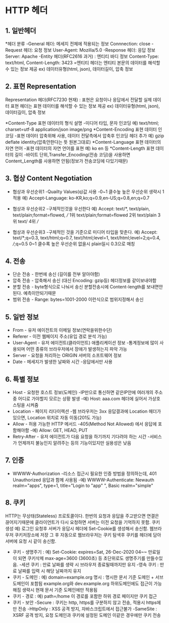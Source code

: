 # HTTP 헤더

## 1. 일반헤더

  *헤더 분류
    -General 헤더: 메세지 전체에 적용되는 정보 Connnection: close
    -Request 헤더: 요청 정보 User-Agent: Mozilla/5.0
    -Response 헤더: 응답 정보 Server: Apache
    -Entity 헤더(RFC2616 과거) : 엔티티 바디 정보 Content-Type: text/html, Content-Length: 3423
      =엔티티 헤더는 엔티티 본문의 데이터를 해석할 수 있는 정보 제공 ex) 데이터유형(html, json), 데이터길이, 압축 정보


## 2. 표현 Representation

  Representation 헤더(RFC7230 현재) : 표현은 요청이나 응답에서 전달할 실제 데이터
  표현 헤더는 표현 데이터를 해석할 수 있는 정보 제공 ex) 데이터유형(html, json), 데이터길이, 압축 정보

  *Content-Type 표현 데이터의 형식 설명
    -미디어 타입, 문자 인코딩
      예) text/html; charset=utf-8
          application/json
          image/png
  *Content-Encoding 표현 데이터 인코딩
    -표현 데이터 압축위해 사용, 데이터 전달측에서 압축후 인코딩 헤더 추가
      예) gzip
          deflate
          identity(압축안한다는 뜻 원본그대로)
  *Content-Language 표현 데이터의 자연 언어
    -표현 데이터의 자연 언어를 표현
      예) ko
          en 등
  *Content-Length 표현 데이터의 길이
    -바이트 단위,Transfer_Encoding(전송 코딩)을 사용하면 Content_Length를 사용하면 안됨(정보가 전송코딩에 다있기때문)

## 3. 협상 Content Negotiation

  * 협상과 우선순위1
    -Quailty Values(q)값 사용
    -0~1 클수높 높은 우선순위 생략시 1적용
      예) Accept-Language: ko-KR,ko;q=0.9,en-US;q=0.8,en;q=0.7

  * 협상과 우선순위2
    -구체적인것을 우선한다
      예) Accept: text/*, text/plain, text/plain;format=flowed, */*
        1위 text/plain;format=flowed
        2위 text/plain
        3위 text/
        4위 */*

  * 협상과 우선순위3
    -구체적인 것을 기준으로 미디어 타입을 맞춘다.
      예) Accept: text/*;q=0.3, text/html;q=0.7, text/html;level=1, text/html;level=2;q=0.4, */*;q=0.5
        0~1 클수록 높은 우선순위 없을시 plain일시 0.3으로 매칭

## 4. 전송

  * 단순 전송 - 한번에 송신 (길이를 전부 알아야함)
  * 압축 전송 - 압축해서 송신 (대신 Encoding: gzip등) 헤더정보를 같이보내야함
  * 분할 전송 - byte형식으로 나눠서 송신 분할전송시에 Content-length를 보내면안된다. 예측이안되기때문
  * 범위 전송 - Range: bytes=1001-2000 이런식으로 범위지정해서 송신

## 5. 일반 정보

  * From - 유저 에이전트의 이메일 정보(연락을위한수단)
  * Referer - 이전 웹페이지 주소(유입 경로 분석 가능) 
  * User-Agent - 유저 에이전트(클라이언트) 애플리케이션 정보
      -통계정보에 많이 사용되며 어떤 종류의 브라우저에서 장애가 발생하는지 파악 가능
  * Server - 요청을 처리하는 ORIGIN 서버의 소프트웨어 정보
  * Date - 메세지가 발생한 날짜와 시간
      -응답에서만 사용

## 6. 특별 정보

  * Host - 요청한 호스트 정보(도메인)
      -IP만으로 통신하면 같은IP안에 여러개의 주소 중 어디로 가야할지 모르는 상황 발생
      -예) Host: aaa.com 헤더에 실어서 가상호스팅을 시켜줌
  * Location - 페이지 리다이렉션
      -웹 브라우저는 3xx 응답결과에 Location 헤더가 있으면, Location 위치로 자동 이동(201도 가능)
  * Allow - 허용 가능한 HTTP 메서드
      -405(Method Not Allowed) 에서 응답에 포함해야함
      -예) Allow: GET, HEAD, PUT
  * Retry-After - 유저 에이전트가 다음 요청을 하기까지 기다려야 하는 시간
      -서비스가 언제까지 불능인지 알려주는 등의 기능이있지만 실용성은 낮음

    
## 7. 인증

  * WWWW-Authorization
      -리소스 접근시 필요한 인증 방법을 정의하는데, 401 Unauthorized 응답과 함께 사용됨
      -예) WWWW-Authenticate: Newauth realm="apps", type=1, title="Login to \"app\" ", Basic realm="simple"

## 8. 쿠키

  HTTP는 무상태(Stateless) 프로토콜이다. 한번의 요청과 응답을 주고받으면 연결은 끊어지기때문에
    클라이언트가 다시 요청하면 서버는 이전 요청을 기억하지 못함.
  쿠키 생성 예) 로그인 요청후 서버가 응답시 헤더에 Set-Cookie를 생성해서 송신함. 웹브라우저 쿠키저장소에 저장
    그 후 자동으로 웹브라우저는 쿠키 탐색후 쿠키를 헤더에 담아 서버에 요청 시 같이 송신함.
    
  * 쿠키 - 생명주기 : 예) Set-Cookie: expires=Sat, 26-Dec-2020 04~~ 만료일이 되면 쿠키삭제
                     max-age=3600 (3600초) 등 초단위로도 생명주기를 만들수있음.
           -세션 쿠키 : 만료 날짜를 생략 시 브라우저 종료될때까지만 유지
           -영속 쿠키 : 만료 날짜를 입력 시 해당 날짜까지 유지
  * 쿠키 - 도메인 : 예) domain=example.org 명시 : 명시한 문서 기준 도메인 + 서브 도메인이 포함됨
                   example.org와 dev.example.org 하위도메인에도 접근이 가능해짐
                   생략시 현재 문서 기준 도메인에만 적용됨
  * 쿠키 - 경로 : 예) path=/home 이 경로를 포함한 하위 경로 페이지만 쿠키 접근
  * 쿠키 - 보안
            -Secure : 쿠키는 http, https를 구분하지 않고 전송, 적용시 https에만 전송
            -HttpOnly : XSS 공격 방지, 자바스크립트에서 접근불가
            -SameSite : XSRF 공격 방지, 요청 도메인과 쿠키에 설정된 도메인 이같은 경우에만 쿠키 전송
   
    

    

    

  

